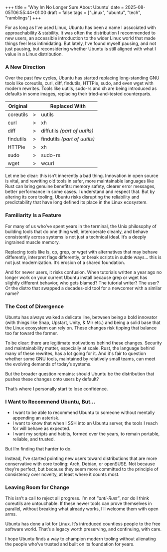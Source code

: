 +++
title = 'Why Im No Longer Sure About Ubuntu'
date = 2025-08-05T06:55:44+01:00
draft = false
tags = ["Linux", "ubuntu", "tech", "ramblings"]
+++

For as long as I’ve used Linux, Ubuntu has been a name I associated with approachability & stability. It was often the distribution I recommended to new users, an accessible introduction to the wider Linux world that made things feel less intimidating. But lately, I’ve found myself pausing, and not just pausing, but reconsidering whether Ubuntu is still aligned with what I value in a Linux distribution.


### A New Direction

Over the past few cycles, Ubuntu has started replacing long-standing GNU tools like coreutils, curl, diff, findutils, HTTPie, sudo, and even wget with modern rewrites. Tools like uutils, sudo-rs and xh are being introduced as defaults in some images, replacing their tried-and-tested counterparts.

| Original |  | Replaced With |
| -------- | ------- | -------- |
| coreutils | > | uutils |
| curl | > | xh |
| diff | > | diffutils *(part of uutils)* |
| findutils | > | findutils *(part of uutils)* |
| HTTPie | > | xh |
| sudo | > | sudo-rs |
| wget | > | wcurl |

Let me be clear: this isn’t inherently a bad thing. Innovation in open source is vital, and rewriting old tools in safer, more maintainable languages like Rust can bring genuine benefits: memory safety, clearer error messages, better performance in some cases. I understand and respect that. But by altering its core tooling, Ubuntu risks disrupting the reliability and predictability that have long defined its place in the Linux ecosystem.


### Familiarity Is a Feature

For many of us who’ve spent years in the terminal, the Unix philosophy of building tools that do one thing well, interoperate cleanly, and behave consistently across systems is not just a technical ideal. It’s a deeply ingrained muscle memory.

Replacing tools like ls, cp, grep, or wget with alternatives that may behave differently, interpret flags differently, or break scripts in subtle ways… this is not just modernization. It’s erosion of a shared foundation.

And for newer users, it risks confusion. When tutorials written a year ago no longer work on your current Ubuntu install because grep or wget has slightly different behavior, who gets blamed? The tutorial writer? The user? Or the distro that swapped a decades-old tool for a newcomer with a similar name?


### The Cost of Divergence

Ubuntu has always walked a delicate line, between being a bold innovator (with things like Snap, Upstart, Unity, & Mir etc.) and being a solid base that the Linux ecosystem can rely on. These changes risk tipping that balance too far toward the former.

To be clear: there are legitimate motivations behind these changes. Security and maintainability matter, especially at scale. Rust, the language behind many of these rewrites, has a lot going for it. And it's fair to question whether some GNU tools, maintained by relatively small teams, can meet the evolving demands of today’s systems.

But the broader question remains: should Ubuntu be the distribution that pushes these changes onto users by default?

That’s where I personally start to lose confidence.


### I Want to Recommend Ubuntu, But…

+ I want to be able to recommend Ubuntu to someone without mentally appending an asterisk.
+ I want to know that when I SSH into an Ubuntu server, the tools I reach for will behave as expected.
+ I want my scripts and habits, formed over the years, to remain portable, reliable, and trusted.

But I’m finding that harder to do.

Instead, I’ve started pointing new users toward distributions that are more conservative with core tooling: Arch, Debian, or openSUSE. Not because they’re perfect, but because they seem more committed to the principle of consistency over novelty, at least where it counts most.


### Leaving Room for Change

This isn’t a call to reject all progress. I’m not *"anti-Rust"*, nor do I think coreutils are untouchable. If these newer tools can prove themselves in parallel, without breaking what already works, I’ll welcome them with open arms.

Ubuntu has done a lot for Linux. It’s introduced countless people to the free software world. That’s a legacy worth preserving, and continuing, with care.

I hope Ubuntu finds a way to champion modern tooling without alienating the people who’ve trusted and built on its foundation for years.